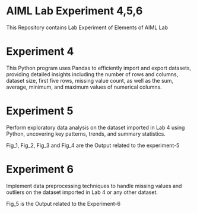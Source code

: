 # AIML Lab Experiment 4,5,6
This Repository contains Lab Experiment of Elements of AIML Lab
# Experiment 4
This Python program uses Pandas to efficiently import and export datasets, providing detailed insights including the number of rows and columns, dataset size, first five rows, missing value count, as well as the sum, average, minimum, and maximum values of numerical columns.
# Experiment 5
Perform exploratory data analysis on the dataset imported in Lab 4 using Python, uncovering key patterns, trends, and summary statistics.

Fig_1, Fig_2, Fig_3 and Fig_4 are the Output related to the experiment-5
# Experiment 6
Implement data preprocessing techniques to handle missing values and outliers on the dataset imported in Lab 4 or any other dataset.

Fig_5 is the Output related to the Experiment-6
